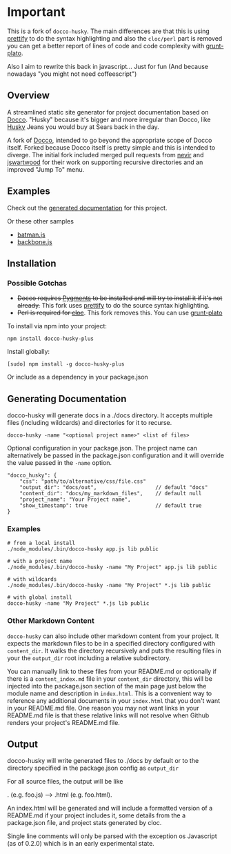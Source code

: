 # Important

This is a fork of `docco-husky`. The main differences are that this is using [prettify](https://code.google.com/p/google-code-prettify/) to 
do the syntax highlighting and also the `cloc/perl` part is removed you can get a better report of lines of code and 
code complexity with [grunt-plato](https://www.npmjs.org/package/grunt-plato).
 
Also I aim to rewrite this back in javascript... Just for fun (And because nowadays "you might not need coffeescript")

Overview
--------

A streamlined static site generator for project documentation based on [Docco](http://jashkenas.github.com/docco/). "Husky" because it's bigger and more irregular than Docco, like [Husky](http://www.wisegeek.com/what-is-a-husky-size-in-clothing.htm) Jeans you would buy at Sears back in the day.

A fork of [Docco](http://jashkenas.github.com/docco/), intended to go beyond the appropriate scope of Docco itself. Forked because Docco itself is pretty simple and this is intended to diverge. The initial fork included merged pull requests from [nevir](https://github.com/nevir) and [jswartwood](https://github.com/jswartwood) for their work on supporting recursive directories and an improved "Jump To" menu.


Examples
--------

Check out the [generated documentation](http://mbrevoort.github.com/docco-husky/docco-husky/readme.html) for this project.

Or these other samples

* [batman.js](http://mbrevoort.github.com/docco-husky/batman/readme.html) 
* [backbone.js](http://mbrevoort.github.com/docco-husky/backbone/readme.html) 

Installation
------------

### Possible Gotchas

* ~~Docco requires [Pygments](http://pygments.org/) to be installed and will try to install it if it's not already.~~ 
  This fork uses [prettify](https://code.google.com/p/google-code-prettify/) to do the source syntax highlighting. 
* ~~Perl is required for [cloc](http://cloc.sourceforge.net/)~~. This fork removes this. You can use [grunt-plato](https://www.npmjs.org/package/grunt-plato)

To install via npm into your project:

	npm install docco-husky-plus

Install globally:

	[sudo] npm install -g docco-husky-plus

Or include as a dependency in your package.json

Generating Documentation
------------------------

docco-husky will generate docs in a ./docs directory. It accepts multiple files (including 
wildcards) and directories for it to recurse.

	docco-husky -name "<optional project name>" <list of files>

Optional configuration in your package.json. The project name can alternatively be passed in the package.json configuration and it will override the value passed in the <code>-name</code> option.

	"docco_husky": {
		"css": "path/to/alternative/css/file.css"
    	"output_dir": "docs/out",				    // default "docs"
    	"content_dir": "docs/my_markdown_files",    // default null
    	"project_name": "Your Project name",
		"show_timestamp": true                      // default true
  	}

### Examples

	# from a local install
	./node_modules/.bin/docco-husky app.js lib public
	
	# with a project name
	./node_modules/.bin/docco-husky -name "My Project" app.js lib public
	
	# with wildcards
	./node_modules/.bin/docco-husky -name "My Project" *.js lib public
	
	# with global install
	docco-husky -name "My Project" *.js lib public
			

### Other Markdown Content

<code>docco-husky</code> can also include other markdown content from your project. It expects the markdown files to be in a specified directory configured with <code>content_dir</code>. It walks the directory recursively and puts the resulting files in your the <code>output_dir</code> root including a relative subdirectory.

You can manually link to these files from your README.md or optionally if there is a <code>content_index.md</code> file in your <code>content_dir</code> directory, this will be injected into the package.json section of the main page just below the module name and description in <code>index.html</code>. This is a convenient way to reference any additional documents in your <code>index.html</code> that you don't want in your README.md file. One reason you may not want links in your README.md file is that these relative links will not resolve when Github renders your project's README.md file.

Output
------------------------

docco-husky will write generated files to ./docs by default or to the directory specified in the package.json config as <code>output_dir</code>

For all source files, the output will be like 
<base>.<ext> (e.g. foo.js) -->  <base>.html (e.g. foo.html).

An index.html will be generated and will include a formatted version of a 
README.md if your project includes it, some details from the a package.json file, 
and project stats generated by cloc.

Single line comments will only be parsed with the exception os Javascript (as of 0.2.0) which
is in an early experimental state. 